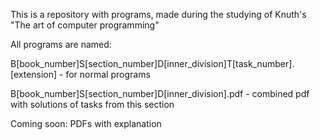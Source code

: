 This is a repository with programs, made during the studying of Knuth's "The art of computer programming"

All programs are named:

B[book_number]S[section_number]D[inner_division]T[task_number].[extension] - for normal programs

B[book_number]S[section_number]D[inner_division].pdf - combined pdf with solutions of tasks from this section

Coming soon: PDFs with explanation

